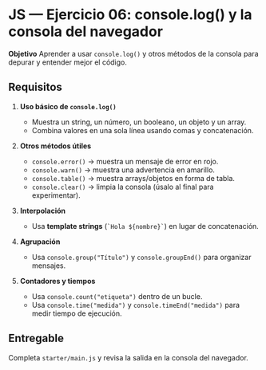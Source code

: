 # JS — Ejercicio 06: console.log() y la consola del navegador

**Objetivo**
Aprender a usar `console.log()` y otros métodos de la consola para depurar y entender mejor el código.

## Requisitos

1. **Uso básico de `console.log()`**

   - Muestra un string, un número, un booleano, un objeto y un array.
   - Combina valores en una sola línea usando comas y concatenación.

2. **Otros métodos útiles**

   - `console.error()` → muestra un mensaje de error en rojo.
   - `console.warn()` → muestra una advertencia en amarillo.
   - `console.table()` → muestra arrays/objetos en forma de tabla.
   - `console.clear()` → limpia la consola (úsalo al final para experimentar).

3. **Interpolación**

   - Usa **template strings** (`` `Hola ${nombre}` ``) en lugar de concatenación.

4. **Agrupación**

   - Usa `console.group("Título")` y `console.groupEnd()` para organizar mensajes.

5. **Contadores y tiempos**
   - Usa `console.count("etiqueta")` dentro de un bucle.
   - Usa `console.time("medida")` y `console.timeEnd("medida")` para medir tiempo de ejecución.

## Entregable

Completa `starter/main.js` y revisa la salida en la consola del navegador.
